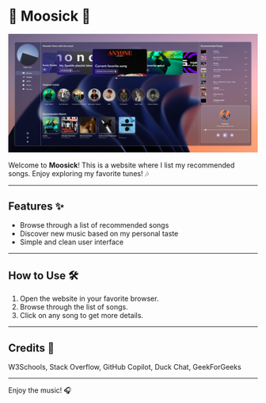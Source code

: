 # 🎵 Moosick 🎵

![Music Banner](media/images/website/preview.png)

Welcome to **Moosick**! This is a website where I list my recommended songs. Enjoy exploring my favorite tunes! 🎶

---
## Features ✨

- Browse through a list of recommended songs
- Discover new music based on my personal taste
- Simple and clean user interface

---
## How to Use 🛠️

1. Open the website in your favorite browser.
2. Browse through the list of songs.
3. Click on any song to get more details.

---
## Credits 🤝

W3Schools, Stack Overflow, GitHub Copilot, Duck Chat, GeekForGeeks

---

Enjoy the music! 🎧